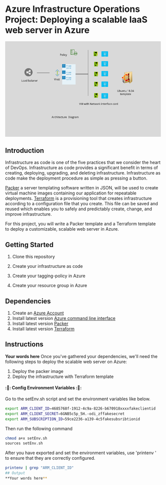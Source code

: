 
# Azure Infrastructure Operations Project: Deploying a scalable IaaS web server in Azure

![alt text](diagram/Architectur-Diagram.png)

## Introduction
Infrastructure as code is one of the five practices that we consider the heart of DevOps. Infrastructure as code provides a significant
benefit in terms of creating, deploying, upgrading, and deleting infrastructure. Infrastructure as code make the deployment procedure as simple
as pressing a button.

[Packer]( https://www.packer.io/docs_) a server templating software written in JSON, will be used to create virtual machine images containing our application for repeatable deployments.
[Terraform](https://www.terraform.io/) is a provisioning tool that creates infrastructure according to a configuration file that you create.
This file can be saved and reused which enables you to safely and predictably create, change, and improve infrastructure.

For this project, you will write a Packer template and a Terraform template to deploy a customizable, scalable web server in Azure.

## Getting Started
1. Clone this repository

2. Create your infrastructure as code

3. Create your tagging-policy in Azure

4. Create your resource group in Azure

## Dependencies
1. Create an [Azure Account](https://portal.azure.com)
2. Install  latest version  [Azure command line interface](https://docs.microsoft.com/en-us/cli/azure/install-azure-cli?view=azure-cli-latest)
3. Install  latest version [Packer](https://www.packer.io/downloads)
4. Install latest version [Terraform](https://www.terraform.io/downloads.html)

## Instructions
**Your words here**
Once you've gathered your dependencies, we'll need the following steps to deploy the scalable web server on Azure:
1. Deploy the packer image
2. Deploy the infrastructure with Terraform template

#### ::pencil::  Config Environment Variables ::pencil::

Go to the setEnv.sh script and set the environment variables like below.

```bash
export ARM_CLIENT_ID=4685768f-1912-4c9a-8226-b670918xxxxfakeclientid
export ARM_CLIENT_SECRET=6GNB5c5p_5H.-odi_zffakesecret
export ARM_SUBSCRIPTION_ID=59ce2236-a139-4c5fakesubsribtionid
```
Then run the following command
```bash
chmod a+x setEnv.sh
sources setEnv.sh
```
After you have exported and set the environment variables, use 'printenv ' to ensure that they are correctly configured.
```bash
printenv | grep "ARM_CLIENT_ID"
## Output
**Your words here**

